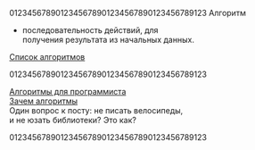 0123456789012345678901234567890123456789123
Алгоритм
- последовательность действий, для  
получения результата из начальных данных.  

[Список алгоритмов](https://ru.wikipedia.org/wiki/%D0%A1%D0%BF%D0%B8%D1%81%D0%BE%D0%BA_%D0%B0%D0%BB%D0%B3%D0%BE%D1%80%D0%B8%D1%82%D0%BC%D0%BE%D0%B2)  




0123456789012345678901234567890123456789123



[Алгоритмы для программиста](https://tproger.ru/experts/7/)  
[Зачем алгоритмы](https://habr.com/post/279453/)  
Один вопрос к посту: не писать велосипеды,  
и не юзать библиотеки? Это как?   

0123456789012345678901234567890123456789123
